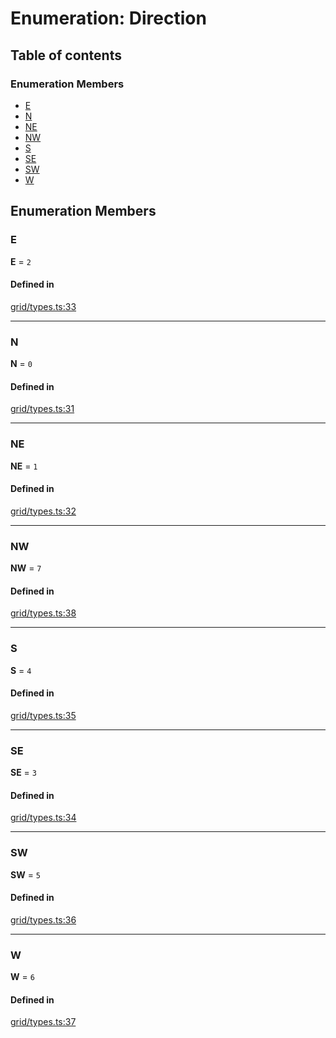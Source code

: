 # Enumeration: Direction

## Table of contents

### Enumeration Members

- [E](Direction.md#E)
- [N](Direction.md#N)
- [NE](Direction.md#NE)
- [NW](Direction.md#NW)
- [S](Direction.md#S)
- [SE](Direction.md#SE)
- [SW](Direction.md#SW)
- [W](Direction.md#W)

## Enumeration Members

### <a id="E" name="E"></a> E

 **E** = ``2``

#### Defined in

[grid/types.ts:33](https://github.com/flauwekeul/honeycomb/blob/next/src/grid/types.ts#L33)

___

### <a id="N" name="N"></a> N

 **N** = ``0``

#### Defined in

[grid/types.ts:31](https://github.com/flauwekeul/honeycomb/blob/next/src/grid/types.ts#L31)

___

### <a id="NE" name="NE"></a> NE

 **NE** = ``1``

#### Defined in

[grid/types.ts:32](https://github.com/flauwekeul/honeycomb/blob/next/src/grid/types.ts#L32)

___

### <a id="NW" name="NW"></a> NW

 **NW** = ``7``

#### Defined in

[grid/types.ts:38](https://github.com/flauwekeul/honeycomb/blob/next/src/grid/types.ts#L38)

___

### <a id="S" name="S"></a> S

 **S** = ``4``

#### Defined in

[grid/types.ts:35](https://github.com/flauwekeul/honeycomb/blob/next/src/grid/types.ts#L35)

___

### <a id="SE" name="SE"></a> SE

 **SE** = ``3``

#### Defined in

[grid/types.ts:34](https://github.com/flauwekeul/honeycomb/blob/next/src/grid/types.ts#L34)

___

### <a id="SW" name="SW"></a> SW

 **SW** = ``5``

#### Defined in

[grid/types.ts:36](https://github.com/flauwekeul/honeycomb/blob/next/src/grid/types.ts#L36)

___

### <a id="W" name="W"></a> W

 **W** = ``6``

#### Defined in

[grid/types.ts:37](https://github.com/flauwekeul/honeycomb/blob/next/src/grid/types.ts#L37)
